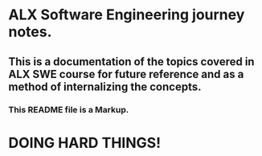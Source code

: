 # ALX Software Engineering journey notes.
## This is a documentation of the topics covered in ALX SWE course for future reference and as a method of internalizing the concepts.
### This README file is a Markup.

# DOING HARD THINGS!
